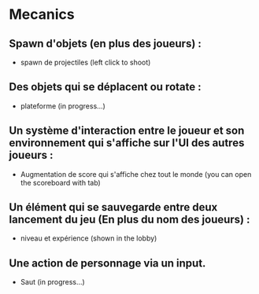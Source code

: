 # Mecanics


## Spawn d'objets (en plus des joueurs) :
- spawn de projectiles (left click to shoot)

## Des objets qui se déplacent ou rotate :
- plateforme (in progress...)

## Un système d'interaction entre le joueur et son environnement qui s'affiche sur l'UI des autres joueurs :
- Augmentation de score qui s'affiche chez tout le monde (you can open the scoreboard with tab)

## Un élément qui se sauvegarde entre deux lancement du jeu (En plus du nom des joueurs) :
- niveau et expérience (shown in the lobby)

## Une action de personnage via un input.
- Saut (in progress...)
